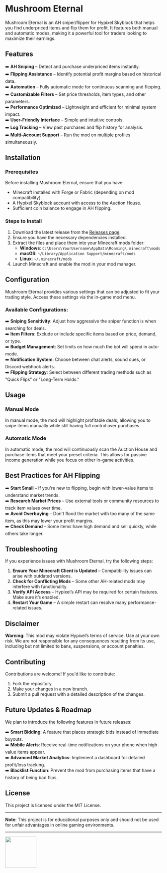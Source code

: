 # Mushroom Eternal

Mushroom Eternal is an AH sniper/flipper for Hypixel Skyblock that helps you find underpriced items and flip them for profit. It features both manual and automatic modes, making it a powerful tool for traders looking to maximize their earnings.

## Features

➡️ **AH Sniping** – Detect and purchase underpriced items instantly.  
➡️ **Flipping Assistance** – Identify potential profit margins based on historical data.  
➡️ **Automation** – Fully automatic mode for continuous scanning and flipping.  
➡️ **Customizable Filters** – Set price thresholds, item types, and other parameters.  
➡️ **Performance Optimized** – Lightweight and efficient for minimal system impact.  
➡️ **User-Friendly Interface** – Simple and intuitive controls.  
➡️ **Log Tracking** – View past purchases and flip history for analysis.  
➡️ **Multi-Account Support** – Run the mod on multiple profiles simultaneously.

## Installation

### Prerequisites

Before installing Mushroom Eternal, ensure that you have:

- Minecraft installed with Forge or Fabric (depending on mod compatibility).
- A Hypixel Skyblock account with access to the Auction House.
- Sufficient coin balance to engage in AH flipping.

### Steps to Install

1. Download the latest release from the [Releases page](#).
2. Ensure you have the necessary dependencies installed.
3. Extract the files and place them into your Minecraft mods folder:
   - **Windows**: `C:\Users\YourUsername\AppData\Roaming\.minecraft\mods`
   - **macOS**: `~/Library/Application Support/minecraft/mods`
   - **Linux**: `~/.minecraft/mods`
4. Launch Minecraft and enable the mod in your mod manager.

## Configuration

Mushroom Eternal provides various settings that can be adjusted to fit your trading style. Access these settings via the in-game mod menu.

### Available Configurations:
➡️ **Sniping Sensitivity**: Adjust how aggressive the sniper function is when searching for deals.  
➡️ **Item Filters**: Exclude or include specific items based on price, demand, or type.  
➡️ **Budget Management**: Set limits on how much the bot will spend in auto-mode.  
➡️ **Notification System**: Choose between chat alerts, sound cues, or Discord webhook alerts.  
➡️ **Flipping Strategy**: Select between different trading methods such as "Quick Flips" or "Long-Term Holds."

## Usage

### Manual Mode

In manual mode, the mod will highlight profitable deals, allowing you to snipe items manually while still having full control over purchases.

### Automatic Mode

In automatic mode, the mod will continuously scan the Auction House and purchase items that meet your preset criteria. This allows for passive income generation while you focus on other in-game activities.

## Best Practices for AH Flipping

➡️ **Start Small** – If you're new to flipping, begin with lower-value items to understand market trends.  
➡️ **Research Market Prices** – Use external tools or community resources to track item values over time.  
➡️ **Avoid Overbuying** – Don't flood the market with too many of the same item, as this may lower your profit margins.  
➡️ **Check Demand** – Some items have high demand and sell quickly, while others take longer.

## Troubleshooting

If you experience issues with Mushroom Eternal, try the following steps:

1. **Ensure Your Minecraft Client is Updated** – Compatibility issues can arise with outdated versions.
2. **Check for Conflicting Mods** – Some other AH-related mods may interfere with functionality.
3. **Verify API Access** – Hypixel’s API may be required for certain features. Make sure it’s enabled.
4. **Restart Your Game** – A simple restart can resolve many performance-related issues.

## Disclaimer

**Warning**: This mod may violate Hypixel’s terms of service. Use at your own risk. We are not responsible for any consequences resulting from its use, including but not limited to bans, suspensions, or account penalties.

## Contributing

Contributions are welcome! If you'd like to contribute:

1. Fork the repository.
2. Make your changes in a new branch.
3. Submit a pull request with a detailed description of the changes.

## Future Updates & Roadmap

We plan to introduce the following features in future releases:

➡️ **Smart Bidding**: A feature that places strategic bids instead of immediate buyouts.  
➡️ **Mobile Alerts**: Receive real-time notifications on your phone when high-value items appear.  
➡️ **Advanced Market Analytics**: Implement a dashboard for detailed profit/loss tracking.  
➡️ **Blacklist Function**: Prevent the mod from purchasing items that have a history of being bad flips.

## License

This project is licensed under the MIT License.

---

**Note**: This project is for educational purposes only and should not be used for unfair advantages in online gaming environments.

---

<img src="https://example.com/logo.png" width="100" height="100">
